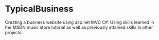 # TypicalBusiness
Creating a business website using asp.net MVC C#. Using skills learned in the MSDN music store tutorial as well as previously attained 
skills in other projects.
